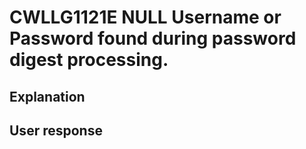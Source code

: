 # CWLLG1121E NULL Username or Password found during password digest processing.

## Explanation

## User response